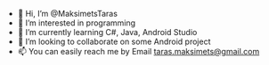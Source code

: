 - 👋 Hi, I’m @MaksimetsTaras
- 👀 I’m interested in programming
- 🌱 I’m currently learning C#, Java, Android Studio
- 💞️ I’m looking to collaborate on some Android project
- 📫 You can easily reach me by Email taras.maksimets@gmail.com

<!---
MaksimetsTaras/MaksimetsTaras is a ✨ special ✨ repository because its `README.md` (this file) appears on your GitHub profile.
You can click the Preview link to take a look at your changes.
--->
